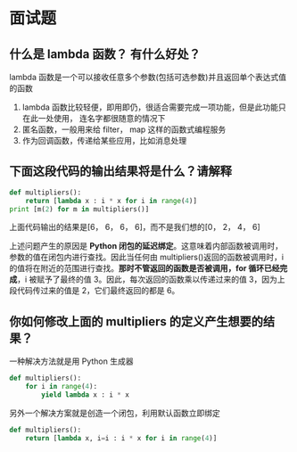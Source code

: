 # 面试题

## 什么是 lambda 函数？ 有什么好处？

lambda 函数是一个可以接收任意多个参数\(包括可选参数\)并且返回单个表达式值的函数 

1.  lambda 函数比较轻便，即用即仍，很适合需要完成一项功能，但是此功能只在此一处使用， 连名字都很随意的情况下
2. 匿名函数，一般用来给 filter， map 这样的函数式编程服务
3. 作为回调函数，传递给某些应用，比如消息处理

## 下面这段代码的输出结果将是什么？请解释

```python
def multipliers():
    return [lambda x : i * x for i in range(4)]
print [m(2) for m in multipliers()]
```

上面代码输出的结果是\[6， 6， 6， 6\]，而不是我们想的\[0， 2， 4， 6\]

上述问题产生的原因是 **Python 闭包的延迟绑定**。这意味着内部函数被调用时，参数的值在闭包内进行查找。因此当任何由 multipliers\(\)返回的函数被调用时，i 的值将在附近的范围进行查找。**那时不管返回的函数是否被调用，for 循环已经完成**，i 被赋予了最终的值 3。因此，每次返回的函数乘以传递过来的值 3，因为上段代码传过来的值是 2，它们最终返回的都是 6。

## 你如何修改上面的 multipliers 的定义产生想要的结果？

一种解决方法就是用 Python 生成器

```python
def multipliers():
    for i in range(4): 
        yield lambda x : i * x
```

另外一个解决方案就是创造一个闭包，利用默认函数立即绑定

```python
def multipliers():
    return [lambda x, i=i : i * x for i in range(4)]
```

